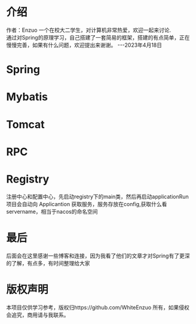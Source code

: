 # 介绍

作者：Enzuo 一个在校大二学生，对计算机非常热爱，欢迎一起来讨论.\
通过对Spring的原理学习，自己搭建了一套简易的框架，搭建的有点简单，正在慢慢完善，如果有什么问题，欢迎提出来谢谢。
                                                                                  ---2023年4月18日

# Spring

# Mybatis

# Tomcat

# RPC

# Registry

注册中心和配置中心，先启动registry下的main类，然后再启动applicationRun 项目会自动向 Applicantion 获取服务，服务存放在config,获取什么看servername，相当于nacos的命名空间

# 最后

后面会在这里感谢一些博客和连接，因为我看了他们的文章才对Spring有了更深的了解，有点多，有时间整理给大家

# 版权声明
本项目仅供学习参考，版权归https://github.com/WhiteEnzuo 所有，如果侵权会追究，商用请与我联系。
